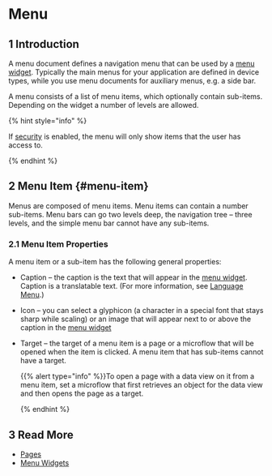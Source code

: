 # Menu

## 1 Introduction

A menu document defines a navigation menu that can be used by a [menu widget](menu-widgets). Typically the main menus for your application are defined in device types, while you use menu documents for auxiliary menus, e.g. a side bar.

A menu consists of a list of menu items, which optionally contain sub-items. Depending on the widget a number of levels are allowed.

{% hint style="info" %}

If [security](project-security) is enabled, the menu will only show items that the user has access to.

{% endhint %}

## 2 Menu Item {#menu-item}

Menus are composed of menu items. Menu items can contain a number sub-items. Menu bars can go two levels deep, the navigation tree – three levels, and the simple menu bar cannot have any sub-items.

### 2.1 Menu Item Properties 

A menu item or a sub-item has the following general properties:

* Caption – the caption is the text that will appear in the [menu widget](menu-widgets). Caption is a translatable text. (For more information, see [Language Menu](translatable-texts).)

* Icon – you can select a glyphicon (a character in a special font that stays sharp while scaling) or an image that will appear next to or above the caption in the [menu widget](menu-widgets)

* Target –  the target of a menu item is a page or a microflow that will be opened when the item is clicked. A menu item that has sub-items cannot have a target.

  {{% alert type="info" %}}To open a page with a data view on it from a menu item, set a microflow that first retrieves an object for the data view and then opens the page as a target.

  {% endhint %}

## 3 Read More

* [Pages](pages)
* [Menu Widgets](menu-widgets)

